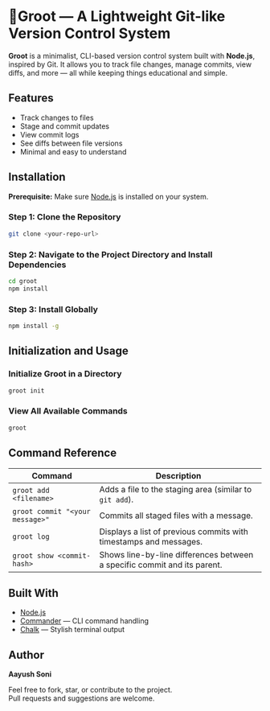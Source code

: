 # 🌱Groot — A Lightweight Git-like Version Control System

**Groot** is a minimalist, CLI-based version control system built with **Node.js**, inspired by Git. It allows you to track file changes, manage commits, view diffs, and more — all while keeping things educational and simple.

## Features

- Track changes to files
- Stage and commit updates
- View commit logs
- See diffs between file versions
- Minimal and easy to understand

## Installation

**Prerequisite:** Make sure [Node.js](https://nodejs.org) is installed on your system.

### Step 1: Clone the Repository

```bash
git clone <your-repo-url>
```

### Step 2: Navigate to the Project Directory and Install Dependencies

```bash
cd groot
npm install
```

### Step 3: Install Globally

```bash
npm install -g
```

## Initialization and Usage

### Initialize Groot in a Directory

```bash
groot init
```

### View All Available Commands

```bash
groot
```

## Command Reference

| Command                         | Description                                                              |
| ------------------------------- | ------------------------------------------------------------------------ |
| `groot add <filename>`          | Adds a file to the staging area (similar to `git add`).                  |
| `groot commit "<your message>"` | Commits all staged files with a message.                                 |
| `groot log`                     | Displays a list of previous commits with timestamps and messages.        |
| `groot show <commit-hash>`      | Shows line-by-line differences between a specific commit and its parent. |

## Built With

- [Node.js](https://nodejs.org/)
- [Commander](https://www.npmjs.com/package/commander) — CLI command handling
- [Chalk](https://www.npmjs.com/package/chalk) — Stylish terminal output

## Author

**Aayush Soni**

Feel free to fork, star, or contribute to the project.  
Pull requests and suggestions are welcome.
